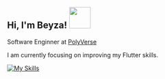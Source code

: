 <h2> Hi, I'm Beyza! <img src="https://media.giphy.com/media/mGcNjsfWAjY5AEZNw6/giphy.gif" width="50"></h2>
<!--<img align='right' src="https://media.giphy.com/media/ieyl9zmCjO4b4t6qoY/giphy.gif" width="230">-->
<p>Software Enginner at <a href="https://www.polyverse.life/">PolyVerse</a>
</p>
<p>I am currently focusing on improving my Flutter skills.</p>

[![My Skills](https://skillicons.dev/icons?i=flutter,dart,html,css,cs,nodejs,androidstudio,figma)](https://skillicons.dev)

<!--**beyzailhan/beyzailhan** is a ✨ _special_ ✨ repository because its `README.md` (this file) appears on your GitHub profile.

Here are some ideas to get you started:
![Beyza's GitHub stats](https://github-readme-stats.vercel.app/api?username=beyzailhan&show_icons=true&theme=radical)
- 🔭 I’m currently working on ...
- 🌱 I’m currently learning ...
- 👯 I’m looking to collaborate on ...
- 🤔 I’m looking for help with ...
- 💬 Ask me about ...
- 📫 How to reach me: ...
- 😄 Pronouns: ...
- ⚡ Fun fact: ...
-->
